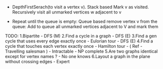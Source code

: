 - DepthFirstSerach(to visit a vertex v). Stack based
    Mark v as visited.
    Recursively visit all unmarked vertices
        w adjacent to v

- Repeat until the queue is empty: Queue based
      remove vertex v from the queue:
      Add to queue all unmarked vertices adjacent to V and mark them

TODO:
1.Bipartite - DFS (M)
2.Find a cycle in a graph - DFS (E)
3.Find a gen cycle that uses every edge exactly once - Eulorian tour - DFS (E)
4.Find a cycle that touches each vertex exactly once - Hamilton tour - ( Ref - Travelling salesman ) - Intractable - NP complete
5.Are two graphs identical except for vertex names ? - No one knows
6.Layout a graph in the plane without crossing edges - Expert






